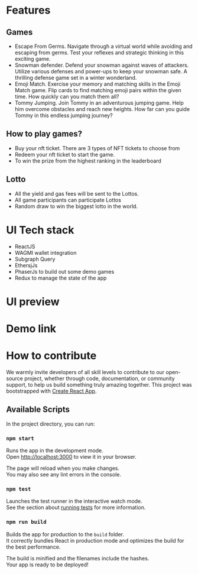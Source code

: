 # Features

## Games
 - Escape From Germs. Navigate through a virtual world while avoiding and escaping from germs. Test your reflexes and strategic thinking in this exciting game.
 - Snowman defender. Defend your snowman against waves of attackers. Utilize various defenses and power-ups to keep your snowman safe. A thrilling defense game set in a winter wonderland.
 - Emoji Match. Exercise your memory and matching skills in the Emoji Match game. Flip cards to find matching emoji pairs within the given time. How quickly can you match them all?
 - Tommy Jumping. Join Tommy in an adventurous jumping game. Help him overcome obstacles and reach new heights. How far can you guide Tommy in this endless jumping journey?

## How to play games?
 - Buy your nft ticket. There are 3 types of NFT tickets to choose from
 - Redeem your nft ticket to start the game.
 - To win the prize from the highest ranking in the leaderboard

## Lotto
 - All the yield and gas fees will be sent to the Lottos.
 - All game participants can participate Lottos
 - Random draw to win the biggest lotto in the world.

# UI Tech stack
 - ReactJS
 - WAGMI wallet integration
 - Subgraph Query
 - EthersjJs
 - PhaserJs to build out some demo games
 - Redux to manage the state of the app

# UI preview

# Demo link


# How to contribute
We warmly invite developers of all skill levels to contribute to our open-source project, whether through code, documentation, or community support, to help us build something truly amazing together.
This project was bootstrapped with [Create React App](https://github.com/facebook/create-react-app).

## Available Scripts

In the project directory, you can run:

### `npm start`

Runs the app in the development mode.\
Open [http://localhost:3000](http://localhost:3000) to view it in your browser.

The page will reload when you make changes.\
You may also see any lint errors in the console.

### `npm test`

Launches the test runner in the interactive watch mode.\
See the section about [running tests](https://facebook.github.io/create-react-app/docs/running-tests) for more information.

### `npm run build`

Builds the app for production to the `build` folder.\
It correctly bundles React in production mode and optimizes the build for the best performance.

The build is minified and the filenames include the hashes.\
Your app is ready to be deployed!
